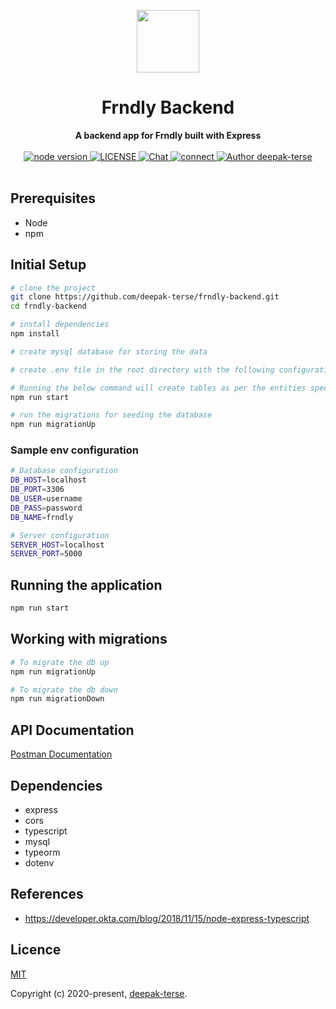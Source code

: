 <p align="center"><img width="100"src="https://img2.pngio.com/nodejs-javascript-web-application-expressjs-computer-software-node-png-820_820.jpg"></p>

<h1 align="center"><strong>Frndly Backend</strong></h1>

<div align="center">
	<strong>
		A backend app for Frndly built with Express
	</strong>
</div>

<br>

<div align="center">
	<a href="https://nodejs.org/en/">
		<img src="https://img.shields.io/badge/node-%3E%3D%208.0.0-green.svg" alt="node version">
	</a>
	<a href="https://github.com/deepak-terse/vue-boilerplate">
		<img src="https://img.shields.io/badge/License-MIT-green.svg" alt="LICENSE">
	</a>
	<a href="https://medium.com/@iamdeepakterse">
		<img src="https://img.shields.io/badge/Blog-medium-orange" alt="Chat">
	</a>
	<a href="https://www.linkedin.com/in/deepak-terse/">
		<img src="https://img.shields.io/badge/Connect-linkedin-blue" alt="connect">
	</a>
	<a href="https://github.com/deepak-terse">
		<img src="https://img.shields.io/badge/Author-deepak--terse-blue" alt="Author deepak-terse">
	</a>
</div>

<br>


## Prerequisites
* Node
* npm


## Initial Setup

``` bash
# clone the project
git clone https://github.com/deepak-terse/frndly-backend.git
cd frndly-backend

# install dependencies
npm install

# create mysql database for storing the data

# create .env file in the root directory with the following configuration

# Running the below command will create tables as per the entities specified in the code
npm run start

# run the migrations for seeding the database
npm run migrationUp
```


### Sample env configuration
``` bash 
# Database configuration
DB_HOST=localhost
DB_PORT=3306
DB_USER=username
DB_PASS=password
DB_NAME=frndly

# Server configuration
SERVER_HOST=localhost
SERVER_PORT=5000
```


## Running the application
``` bash
npm run start
```


## Working with migrations
``` bash
# To migrate the db up
npm run migrationUp

# To migrate the db down
npm run migrationDown
```


## API Documentation
[Postman Documentation](https://documenter.getpostman.com/view/984661/TWDcGvLf)


## Dependencies

* express
* cors
* typescript
* mysql
* typeorm
* dotenv


## References
* https://developer.okta.com/blog/2018/11/15/node-express-typescript


## Licence

[MIT](https://opensource.org/licenses/MIT)

Copyright (c) 2020-present, [deepak-terse](https://github.com/deepak-terse).

